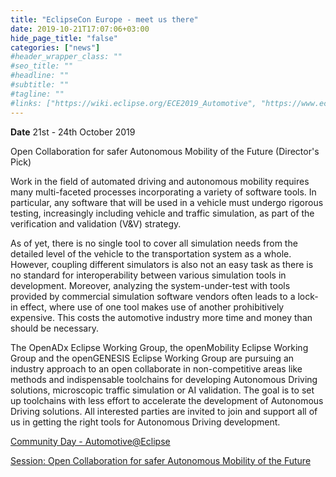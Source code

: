 ```yaml
---
title: "EclipseCon Europe - meet us there"
date: 2019-10-21T17:07:06+03:00
hide_page_title: "false"
categories: ["news"]
#header_wrapper_class: ""
#seo_title: ""
#headline: ""
#subtitle: ""
#tagline: ""
#links: ["https://wiki.eclipse.org/ECE2019_Automotive", "https://www.eclipsecon.org/europe2019/sessions/open-collaboration-safer-autonomous-mobility-future-directors-pick"]
---
```

**Date** 21st - 24th October 2019 

Open Collaboration for safer Autonomous Mobility of the Future (Director's Pick)

<!-- more -->

Work in the field of automated driving and autonomous mobility requires many multi-faceted processes incorporating a variety of software tools. In particular, any software that will be used in a vehicle must undergo rigorous testing, increasingly including vehicle and traffic simulation, as part of the verification and validation (V&V) strategy.

As of yet, there is no single tool to cover all simulation needs from the detailed level of the vehicle to the transportation system as a whole. However, coupling different simulators is also not an easy task as there is no standard for interoperability between various simulation tools in development. Moreover, analyzing the system-under-test with tools provided by commercial simulation software vendors often leads to a lock-in effect, where use of one tool makes use of another prohibitively expensive. This costs the automotive industry more time and money than should be necessary.

The OpenADx Eclipse Working Group, the openMobility Eclipse Working Group and the openGENESIS Eclipse Working Group are pursuing an industry approach to an open collaborate in non-competitive areas like methods and indispensable toolchains for developing Autonomous Driving solutions, microscopic traffic simulation or AI validation. The goal is to set up toolchains with less effort to accelerate the development of Autonomous Driving solutions. All interested parties are invited to join and support all of us in getting the right tools for Autonomous Driving development.

[Community Day - Automotive@Eclipse ](https://wiki.eclipse.org/ECE2019_Automotive)

[Session: Open Collaboration for safer Autonomous Mobility of the Future](https://www.eclipsecon.org/europe2019/sessions/open-collaboration-safer-autonomous-mobility-future-directors-pick)
